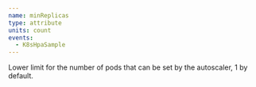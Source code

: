 ```yaml
---
name: minReplicas
type: attribute
units: count
events:
  - K8sHpaSample 
---
```


Lower limit for the number of pods that can be set by the autoscaler, 1 by default.